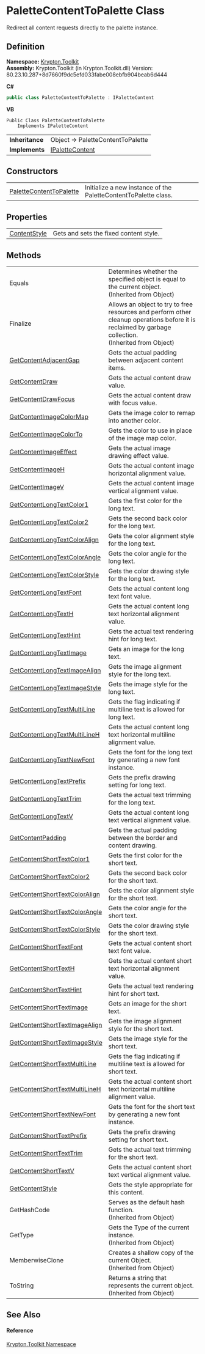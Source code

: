 # PaletteContentToPalette Class


Redirect all content requests directly to the palette instance.



## Definition
**Namespace:** <a href="79d2eac2-21f4-54ff-7552-b20c33c30600.md">Krypton.Toolkit</a>  
**Assembly:** Krypton.Toolkit (in Krypton.Toolkit.dll) Version: 80.23.10.287+8d7660f9dc5efd033fabe008ebfb904beab6d444

**C#**
``` C#
public class PaletteContentToPalette : IPaletteContent
```
**VB**
``` VB
Public Class PaletteContentToPalette
	Implements IPaletteContent
```

<table><tr><td><strong>Inheritance</strong></td><td>Object  →  PaletteContentToPalette</td></tr>
<tr><td><strong>Implements</strong></td><td><a href="f2a5541d-c7c1-2c4b-162d-a4616ecccc95.md">IPaletteContent</a></td></tr>
</table>



## Constructors
<table>
<tr>
<td><a href="ac0a0a80-77b3-258f-7965-78e618792b34.md">PaletteContentToPalette</a></td>
<td>Initialize a new instance of the PaletteContentToPalette class.</td></tr>
</table>

## Properties
<table>
<tr>
<td><a href="26c6abc1-b440-2518-6240-bc6a217cccbd.md">ContentStyle</a></td>
<td>Gets and sets the fixed content style.</td></tr>
</table>

## Methods
<table>
<tr>
<td>Equals</td>
<td>Determines whether the specified object is equal to the current object.<br />(Inherited from Object)</td></tr>
<tr>
<td>Finalize</td>
<td>Allows an object to try to free resources and perform other cleanup operations before it is reclaimed by garbage collection.<br />(Inherited from Object)</td></tr>
<tr>
<td><a href="460d8489-d454-572b-507f-da6e33a921f8.md">GetContentAdjacentGap</a></td>
<td>Gets the actual padding between adjacent content items.</td></tr>
<tr>
<td><a href="3af1db47-c453-f24f-aca2-8e29d32563be.md">GetContentDraw</a></td>
<td>Gets the actual content draw value.</td></tr>
<tr>
<td><a href="e06eded0-d2fa-cc4b-6dd7-950034530958.md">GetContentDrawFocus</a></td>
<td>Gets the actual content draw with focus value.</td></tr>
<tr>
<td><a href="ef130cb2-fbb3-9cda-5186-79d728d620fe.md">GetContentImageColorMap</a></td>
<td>Gets the image color to remap into another color.</td></tr>
<tr>
<td><a href="2666bedf-a360-9cb7-7108-4922daa86a16.md">GetContentImageColorTo</a></td>
<td>Gets the color to use in place of the image map color.</td></tr>
<tr>
<td><a href="2c27e44c-78bb-1e53-cd88-22a892f403d0.md">GetContentImageEffect</a></td>
<td>Gets the actual image drawing effect value.</td></tr>
<tr>
<td><a href="fb19bde5-8033-1aac-aace-d2ae327f2cc7.md">GetContentImageH</a></td>
<td>Gets the actual content image horizontal alignment value.</td></tr>
<tr>
<td><a href="2d93a4a8-9ebf-dd66-f1b1-9a6ed7af9e0a.md">GetContentImageV</a></td>
<td>Gets the actual content image vertical alignment value.</td></tr>
<tr>
<td><a href="0da0eee5-a9a3-4bf5-556b-04b64a3c7d46.md">GetContentLongTextColor1</a></td>
<td>Gets the first color for the long text.</td></tr>
<tr>
<td><a href="ab9e1fe7-308f-6592-50f6-17a9fd36b483.md">GetContentLongTextColor2</a></td>
<td>Gets the second back color for the long text.</td></tr>
<tr>
<td><a href="ed71032c-00e2-cc78-4ec6-efc3ff4677fe.md">GetContentLongTextColorAlign</a></td>
<td>Gets the color alignment style for the long text.</td></tr>
<tr>
<td><a href="183049a0-5675-df26-be0f-a9cdaf37d71f.md">GetContentLongTextColorAngle</a></td>
<td>Gets the color angle for the long text.</td></tr>
<tr>
<td><a href="cb198a84-6ba0-963b-6618-725159783773.md">GetContentLongTextColorStyle</a></td>
<td>Gets the color drawing style for the long text.</td></tr>
<tr>
<td><a href="e9651b5e-6f3a-7748-39fb-4696ac4e9d40.md">GetContentLongTextFont</a></td>
<td>Gets the actual content long text font value.</td></tr>
<tr>
<td><a href="df089e0b-b521-5847-8857-79592f87de3c.md">GetContentLongTextH</a></td>
<td>Gets the actual content long text horizontal alignment value.</td></tr>
<tr>
<td><a href="9ebce109-600d-0223-1cab-867fe697405e.md">GetContentLongTextHint</a></td>
<td>Gets the actual text rendering hint for long text.</td></tr>
<tr>
<td><a href="3ad2a6ff-5795-449e-7382-c7f6b6b3b150.md">GetContentLongTextImage</a></td>
<td>Gets an image for the long text.</td></tr>
<tr>
<td><a href="35f2894f-a6e7-a190-5b62-f206f591c4fc.md">GetContentLongTextImageAlign</a></td>
<td>Gets the image alignment style for the long text.</td></tr>
<tr>
<td><a href="b5125f25-7805-1fc0-081c-66f5d23206da.md">GetContentLongTextImageStyle</a></td>
<td>Gets the image style for the long text.</td></tr>
<tr>
<td><a href="61d424d5-2ad5-eafe-7a76-f188a7479050.md">GetContentLongTextMultiLine</a></td>
<td>Gets the flag indicating if multiline text is allowed for long text.</td></tr>
<tr>
<td><a href="e55ed704-d3b3-92f5-6b83-006e82ddad4e.md">GetContentLongTextMultiLineH</a></td>
<td>Gets the actual content long text horizontal multiline alignment value.</td></tr>
<tr>
<td><a href="54343976-e6f9-4d4e-510d-aad33b4589ed.md">GetContentLongTextNewFont</a></td>
<td>Gets the font for the long text by generating a new font instance.</td></tr>
<tr>
<td><a href="9641a5de-0757-2f7b-7728-4cdb10445842.md">GetContentLongTextPrefix</a></td>
<td>Gets the prefix drawing setting for long text.</td></tr>
<tr>
<td><a href="1a0a39ec-d069-5a0b-8a78-ede86fed72a7.md">GetContentLongTextTrim</a></td>
<td>Gets the actual text trimming for the long text.</td></tr>
<tr>
<td><a href="1b532994-a624-b8a2-9cc0-b0a8ec02d3ca.md">GetContentLongTextV</a></td>
<td>Gets the actual content long text vertical alignment value.</td></tr>
<tr>
<td><a href="1d301f95-5587-dc38-1098-5129af16f2ea.md">GetContentPadding</a></td>
<td>Gets the actual padding between the border and content drawing.</td></tr>
<tr>
<td><a href="d5e1e818-e16b-8cac-5b92-2f9d4ba8251b.md">GetContentShortTextColor1</a></td>
<td>Gets the first color for the short text.</td></tr>
<tr>
<td><a href="8d2d1e6b-ca1b-3842-f832-ca5bd29b8a0d.md">GetContentShortTextColor2</a></td>
<td>Gets the second back color for the short text.</td></tr>
<tr>
<td><a href="c9c27d48-bfde-e652-9268-d295b445907a.md">GetContentShortTextColorAlign</a></td>
<td>Gets the color alignment style for the short text.</td></tr>
<tr>
<td><a href="9f205977-87ad-fbd4-d311-2093e4f517fe.md">GetContentShortTextColorAngle</a></td>
<td>Gets the color angle for the short text.</td></tr>
<tr>
<td><a href="acd92c23-6238-9bc5-0b40-86b81c397492.md">GetContentShortTextColorStyle</a></td>
<td>Gets the color drawing style for the short text.</td></tr>
<tr>
<td><a href="23cb07a0-0b75-574c-2c05-4e397be57756.md">GetContentShortTextFont</a></td>
<td>Gets the actual content short text font value.</td></tr>
<tr>
<td><a href="e54b88f8-f6d8-1322-ce65-e115a6d2263d.md">GetContentShortTextH</a></td>
<td>Gets the actual content short text horizontal alignment value.</td></tr>
<tr>
<td><a href="6f49dd14-7b05-c565-f20f-fa0c8020dadb.md">GetContentShortTextHint</a></td>
<td>Gets the actual text rendering hint for short text.</td></tr>
<tr>
<td><a href="d82283db-ceab-26f9-1746-de8912ff81bb.md">GetContentShortTextImage</a></td>
<td>Gets an image for the short text.</td></tr>
<tr>
<td><a href="329e9136-f26d-0898-74f7-91afcab34388.md">GetContentShortTextImageAlign</a></td>
<td>Gets the image alignment style for the short text.</td></tr>
<tr>
<td><a href="025fec1e-5962-4e32-ce9b-0de6b6efdeb3.md">GetContentShortTextImageStyle</a></td>
<td>Gets the image style for the short text.</td></tr>
<tr>
<td><a href="8e9be09b-ebcd-0ee0-8782-1224b874466e.md">GetContentShortTextMultiLine</a></td>
<td>Gets the flag indicating if multiline text is allowed for short text.</td></tr>
<tr>
<td><a href="d1225107-0e6f-f910-4c21-fafd16cb73ea.md">GetContentShortTextMultiLineH</a></td>
<td>Gets the actual content short text horizontal multiline alignment value.</td></tr>
<tr>
<td><a href="10b344a6-1a84-52fe-8613-ef59d829371f.md">GetContentShortTextNewFont</a></td>
<td>Gets the font for the short text by generating a new font instance.</td></tr>
<tr>
<td><a href="e6b5c216-eba7-0bdc-a56b-0cc766162e8b.md">GetContentShortTextPrefix</a></td>
<td>Gets the prefix drawing setting for short text.</td></tr>
<tr>
<td><a href="b6790aff-caab-97e0-4f76-975909f2d8e8.md">GetContentShortTextTrim</a></td>
<td>Gets the actual text trimming for the short text.</td></tr>
<tr>
<td><a href="06b10188-5da2-40c8-9c5e-7511cbd2bac8.md">GetContentShortTextV</a></td>
<td>Gets the actual content short text vertical alignment value.</td></tr>
<tr>
<td><a href="65c9e001-33da-a324-fa59-6a284607d011.md">GetContentStyle</a></td>
<td>Gets the style appropriate for this content.</td></tr>
<tr>
<td>GetHashCode</td>
<td>Serves as the default hash function.<br />(Inherited from Object)</td></tr>
<tr>
<td>GetType</td>
<td>Gets the Type of the current instance.<br />(Inherited from Object)</td></tr>
<tr>
<td>MemberwiseClone</td>
<td>Creates a shallow copy of the current Object.<br />(Inherited from Object)</td></tr>
<tr>
<td>ToString</td>
<td>Returns a string that represents the current object.<br />(Inherited from Object)</td></tr>
</table>

## See Also


#### Reference
<a href="79d2eac2-21f4-54ff-7552-b20c33c30600.md">Krypton.Toolkit Namespace</a>  
